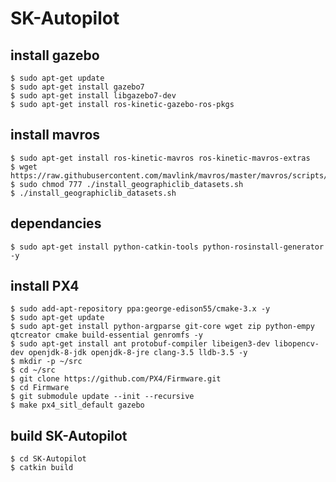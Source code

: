 SK-Autopilot
===================

install gazebo
-------------------
```
$ sudo apt-get update  
$ sudo apt-get install gazebo7  
$ sudo apt-get install libgazebo7-dev  
$ sudo apt-get install ros-kinetic-gazebo-ros-pkgs  
```

install mavros
--------------------
```
$ sudo apt-get install ros-kinetic-mavros ros-kinetic-mavros-extras  
$ wget https://raw.githubusercontent.com/mavlink/mavros/master/mavros/scripts/install_geographiclib_datasets.sh  
$ sudo chmod 777 ./install_geographiclib_datasets.sh  
$ ./install_geographiclib_datasets.sh  
```

dependancies
--------------------
```
$ sudo apt-get install python-catkin-tools python-rosinstall-generator -y  
```

install PX4
--------------------
```
$ sudo add-apt-repository ppa:george-edison55/cmake-3.x -y  
$ sudo apt-get update  
$ sudo apt-get install python-argparse git-core wget zip python-empy qtcreator cmake build-essential genromfs -y  
$ sudo apt-get install ant protobuf-compiler libeigen3-dev libopencv-dev openjdk-8-jdk openjdk-8-jre clang-3.5 lldb-3.5 -y  
$ mkdir -p ~/src  
$ cd ~/src  
$ git clone https://github.com/PX4/Firmware.git  
$ cd Firmware  
$ git submodule update --init --recursive  
$ make px4_sitl_default gazebo  
```

build SK-Autopilot
---------------------
```
$ cd SK-Autopilot  
$ catkin build  
```
